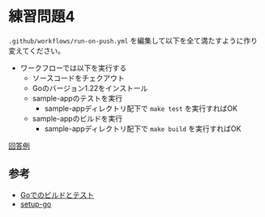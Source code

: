 # 練習問題4

`.github/workflows/run-on-push.yml` を編集して以下を全て満たすように作り変えてください。

- ワークフローでは以下を実行する
    - ソースコードをチェクアウト
    - Goのバージョン1.22をインストール
    - sample-appのテストを実行
        - sample-appディレクトリ配下で `make test` を実行すればOK
    - sample-appのビルドを実行
        - sample-appディレクトリ配下で `make build` を実行すればOK

[回答例](./run-on-push.yml)

## 参考

- [Goでのビルドとテスト](https://docs.github.com/ja/actions/automating-builds-and-tests/building-and-testing-go)
- [setup-go](https://github.com/actions/setup-go/)
